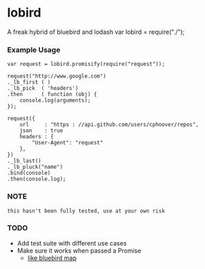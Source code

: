 lobird
=======

A freak hybrid of bluebird and lodash
var lobird = require("./");

### Example Usage
	var request = lobird.promisify(require("request"));
	
	request("http://www.google.com")
	._lb_first ( )
	._lb_pick  ( 'headers')
	.then      ( function (obj) {
		console.log(arguments);
	});
	
	request({
		url     : "https : //api.github.com/users/cphoover/repos",
		json    : true
		headers : {
			"User-Agent": "request"
		},
	})
	._lb_last()
	._lb_pluck("name")
	.bind(console)
	.then(console.log);

### NOTE
	this hasn't been fully tested, use at your own risk

### TODO
- Add test suite with different use cases
- Make sure it works when passed a Promise
	- [like bluebird map](https://github.com/petkaantonov/bluebird/blob/master/API.md#mapfunction-mapper--object-options---promise)

